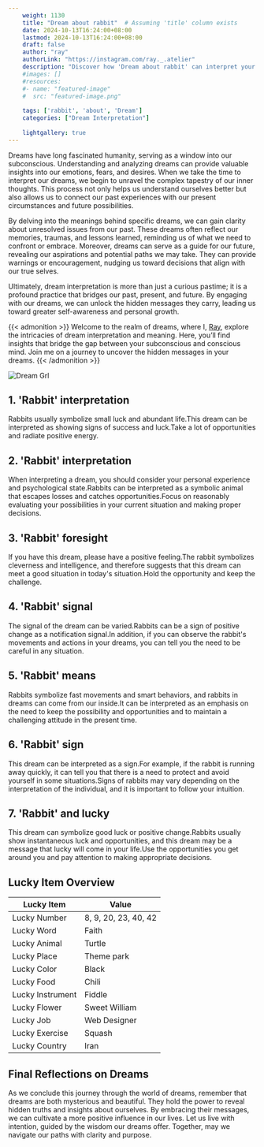 ```yaml
---
    weight: 1130
    title: "Dream about rabbit"  # Assuming 'title' column exists
    date: 2024-10-13T16:24:00+08:00
    lastmod: 2024-10-13T16:24:00+08:00
    draft: false
    author: "ray"
    authorLink: "https://instagram.com/ray._.atelier"
    description: "Discover how 'Dream about rabbit' can interpret your future and uncover its significant meanings in your life."
    #images: []
    #resources:
    #- name: "featured-image"
    #  src: "featured-image.png"
    
    tags: ['rabbit', 'about', 'Dream']
    categories: ["Dream Interpretation"]
    
    lightgallery: true
---
```

    
Dreams have long fascinated humanity, serving as a window into our subconscious. Understanding and analyzing dreams can provide valuable insights into our emotions, fears, and desires. When we take the time to interpret our dreams, we begin to unravel the complex tapestry of our inner thoughts. This process not only helps us understand ourselves better but also allows us to connect our past experiences with our present circumstances and future possibilities.

By delving into the meanings behind specific dreams, we can gain clarity about unresolved issues from our past. These dreams often reflect our memories, traumas, and lessons learned, reminding us of what we need to confront or embrace. Moreover, dreams can serve as a guide for our future, revealing our aspirations and potential paths we may take. They can provide warnings or encouragement, nudging us toward decisions that align with our true selves.

Ultimately, dream interpretation is more than just a curious pastime; it is a profound practice that bridges our past, present, and future. By engaging with our dreams, we can unlock the hidden messages they carry, leading us toward greater self-awareness and personal growth.

{{< admonition >}}
Welcome to the realm of dreams, where I, [Ray](https://instagram.com/ray._.atelier), explore the intricacies of dream interpretation and meaning. Here, you’ll find insights that bridge the gap between your subconscious and conscious mind. Join me on a journey to uncover the hidden messages in your dreams.
{{< /admonition >}}

![Dream Grl](https://cdn.pixabay.com/photo/2017/11/02/03/35/gothic-2910057_1280.jpg "Dream Grl")

## 1. 'Rabbit' interpretation
Rabbits usually symbolize small luck and abundant life.This dream can be interpreted as showing signs of success and luck.Take a lot of opportunities and radiate positive energy.

## 2. 'Rabbit' interpretation
When interpreting a dream, you should consider your personal experience and psychological state.Rabbits can be interpreted as a symbolic animal that escapes losses and catches opportunities.Focus on reasonably evaluating your possibilities in your current situation and making proper decisions.

## 3. 'Rabbit' foresight
If you have this dream, please have a positive feeling.The rabbit symbolizes cleverness and intelligence, and therefore suggests that this dream can meet a good situation in today's situation.Hold the opportunity and keep the challenge.

## 4. 'Rabbit' signal
The signal of the dream can be varied.Rabbits can be a sign of positive change as a notification signal.In addition, if you can observe the rabbit's movements and actions in your dreams, you can tell you the need to be careful in any situation.

## 5. 'Rabbit' means
Rabbits symbolize fast movements and smart behaviors, and rabbits in dreams can come from our inside.It can be interpreted as an emphasis on the need to keep the possibility and opportunities and to maintain a challenging attitude in the present time.

## 6. 'Rabbit' sign
This dream can be interpreted as a sign.For example, if the rabbit is running away quickly, it can tell you that there is a need to protect and avoid yourself in some situations.Signs of rabbits may vary depending on the interpretation of the individual, and it is important to follow your intuition.

## 7. 'Rabbit' and lucky
This dream can symbolize good luck or positive change.Rabbits usually show instantaneous luck and opportunities, and this dream may be a message that lucky will come in your life.Use the opportunities you get around you and pay attention to making appropriate decisions.

## Lucky Item Overview
| Lucky Item          | Value              |
|---------------|--------------------|
| Lucky Number        | 8, 9, 20, 23, 40, 42  |
| Lucky Word          | Faith |
| Lucky Animal        | Turtle |
| Lucky Place         | Theme park     |
| Lucky Color         | Black     |
| Lucky Food          | Chili      |
| Lucky Instrument    | Fiddle |
| Lucky Flower        | Sweet William    |
| Lucky Job           | Web Designer       |
| Lucky Exercise      | Squash  |
| Lucky Country       | Iran    |


##  Final Reflections on Dreams

As we conclude this journey through the world of dreams, remember that dreams are both mysterious and beautiful. They hold the power to reveal hidden truths and insights about ourselves. By embracing their messages, we can cultivate a more positive influence in our lives. Let us live with intention, guided by the wisdom our dreams offer. Together, may we navigate our paths with clarity and purpose.
